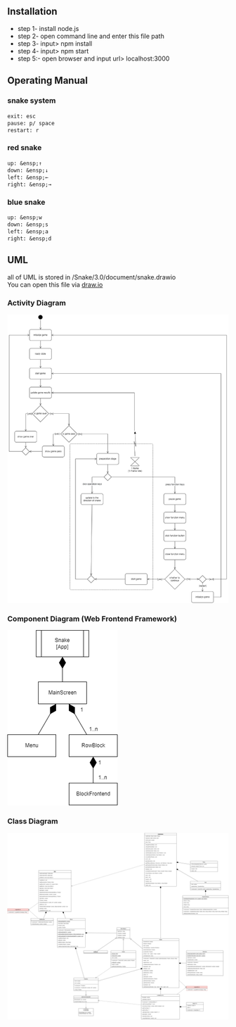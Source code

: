 ## Installation

* step 1- install node.js
* step 2- open command line and enter this file path
* step 3- input> npm install
* step 4- input> npm start
* step 5:- open browser and input url> localhost:3000
  
  
## Operating Manual

### snake system
    exit: esc  
    pause: p/ space  
    restart: r  

### red snake
    up: &ensp;↑  
    down: &ensp;↓  
    left: &ensp;←  
    right: &ensp;→  

### blue snake
    up: &ensp;w  
    down: &ensp;s  
    left: &ensp;a  
    right: &ensp;d
  
  
## UML
all of UML is stored in /Snake/3.0/document/snake.drawio  
You can open this file via [draw.io](https://draw.io/)

### Activity Diagram
![image](https://github.com/SNinjo/Snake/blob/main/3.0/img/ActivityDiagram.png)  

### Component Diagram (Web Frontend Framework)
![image](https://github.com/SNinjo/Snake/blob/main/3.0/img/ComponentDiagram.png)  

### Class Diagram
![image](https://github.com/SNinjo/Snake/blob/main/3.0/img/ClassDiagram.png)  
